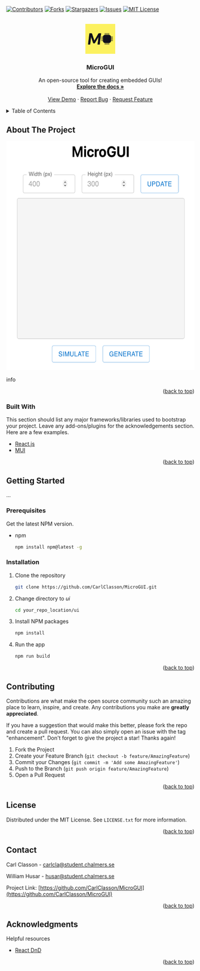 <div id="top"></div>

[![Contributors][contributors-shield]][contributors-url]
[![Forks][forks-shield]][forks-url]
[![Stargazers][stars-shield]][stars-url]
[![Issues][issues-shield]][issues-url]
[![MIT License][license-shield]][license-url]

<!-- PROJECT LOGO -->
<br />
<div align="center">
  <a href="https://github.com/CarlClasson/MicroGUI">
    <img src="images/MicroGUI-1.png" alt="Logo" width="80" height="80">
  </a>

  <h3 align="center">MicroGUI</h3>

  <p align="center">
    An open-source tool for creating embedded GUIs!
    <br />
    <a href="https://github.com/CarlClasson/MicroGUI"><strong>Explore the docs »</strong></a>
    <br />
    <br />
    <a href="https://github.com/CarlClasson/MicroGUI">View Demo</a>
    ·
    <a href="https://github.com/CarlClasson/MicroGUI/issues">Report Bug</a>
    ·
    <a href="https://github.com/CarlClasson/MicroGUI/issues">Request Feature</a>
  </p>
</div>

<!-- TABLE OF CONTENTS -->
<details>
  <summary>Table of Contents</summary>
  <ol>
    <li>
      <a href="#about-the-project">About The Project</a>
      <ul>
        <li><a href="#built-with">Built With</a></li>
      </ul>
    </li>
    <li>
      <a href="#getting-started">Getting Started</a>
      <ul>
        <li><a href="#prerequisites">Prerequisites</a></li>
        <li><a href="#installation">Installation</a></li>
      </ul>
    </li>
    <li><a href="#usage">Usage</a></li>
    <li><a href="#roadmap">Roadmap</a></li>
    <li><a href="#contributing">Contributing</a></li>
    <li><a href="#license">License</a></li>
    <li><a href="#contact">Contact</a></li>
    <li><a href="#acknowledgments">Acknowledgments</a></li>
  </ol>
</details>

<!-- ABOUT THE PROJECT -->
## About The Project

<a href="https://github.com/CarlClasson/MicroGUI">
    <img src="images/canvas.png" alt="Logo" width="564" height="613">
  </a>

info

<p align="right">(<a href="#top">back to top</a>)</p>

### Built With

This section should list any major frameworks/libraries used to bootstrap your project. Leave any add-ons/plugins for the acknowledgements section. Here are a few examples.

* [React.js](https://reactjs.org/)
* [MUI](https://mui.com)

<p align="right">(<a href="#top">back to top</a>)</p>

<!-- GETTING STARTED -->
## Getting Started

...

### Prerequisites

Get the latest NPM version.
* npm
  ```sh
  npm install npm@latest -g
  ```

### Installation

1. Clone the repository
   ```sh
   git clone https://github.com/CarlClasson/MicroGUI.git
   ```
1. Change directory to _ui_
   ```sh
   cd your_repo_location/ui
   ```
2. Install NPM packages
   ```sh
   npm install
   ```
3. Run the app
   ```sh
   npm run build
   ```

<p align="right">(<a href="#top">back to top</a>)</p>

<!-- CONTRIBUTING -->
## Contributing

Contributions are what make the open source community such an amazing place to learn, inspire, and create. Any contributions you make are **greatly appreciated**.

If you have a suggestion that would make this better, please fork the repo and create a pull request. You can also simply open an issue with the tag "enhancement".
Don't forget to give the project a star! Thanks again!

1. Fork the Project
2. Create your Feature Branch (`git checkout -b feature/AmazingFeature`)
3. Commit your Changes (`git commit -m 'Add some AmazingFeature'`)
4. Push to the Branch (`git push origin feature/AmazingFeature`)
5. Open a Pull Request

<p align="right">(<a href="#top">back to top</a>)</p>

<!-- LICENSE -->
## License

Distributed under the MIT License. See `LICENSE.txt` for more information.

<p align="right">(<a href="#top">back to top</a>)</p>

<!-- CONTACT -->
## Contact

Carl Classon - carlcla@student.chalmers.se

William Husar - husar@student.chalmers.se

Project Link: [https://github.com/CarlClasson/MicroGUI](https://github.com/CarlClasson/MicroGUI)

<p align="right">(<a href="#top">back to top</a>)</p>

<!-- ACKNOWLEDGMENTS -->
## Acknowledgments

Helpful resources

* [React DnD](https://react-dnd.github.io/react-dnd/about)

<p align="right">(<a href="#top">back to top</a>)</p>

<!-- MARKDOWN LINKS & IMAGES -->
<!-- https://www.markdownguide.org/basic-syntax/#reference-style-links -->
[contributors-shield]: https://img.shields.io/github/contributors/CarlClasson/MicroGUI.svg?style=for-the-badge
[contributors-url]: https://github.com/CarlClasson/MicroGUI/graphs/contributors
[forks-shield]: https://img.shields.io/github/forks/CarlClasson/MicroGUI.svg?style=for-the-badge
[forks-url]: https://github.com/CarlClasson/MicroGUI/network/members
[stars-shield]: https://img.shields.io/github/stars/CarlClasson/MicroGUI.svg?style=for-the-badge
[stars-url]: https://github.com/CarlClasson/MicroGUI/stargazers
[issues-shield]: https://img.shields.io/github/issues/CarlClasson/MicroGUI.svg?style=for-the-badge
[issues-url]: https://github.com/CarlClasson/MicroGUI/issues
[license-shield]: https://img.shields.io/github/license/CarlClasson/MicroGUI.svg?style=for-the-badge
[license-url]: https://github.com/CarlClasson/MicroGUI/blob/main/LICENSE.md
[product-screenshot]: images/canvas.png